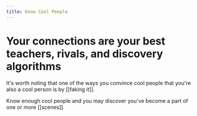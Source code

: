```yaml
---
title: Know Cool People
---
```


# Your connections are your best teachers, rivals, and discovery algorithms

It's worth noting that one of the ways you convince cool people that you're also a cool person is by [[faking it]].

Know enough cool people and you may discover you've become a part of one or more [[scenes]].